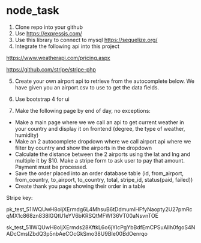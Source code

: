 # node_task
1. Clone repo into your github
2. Use https://expressjs.com/
3. Use this library to connect to mysql https://sequelize.org/
4. Integrate the following api into this project 

https://www.weatherapi.com/pricing.aspx 

https://github.com/stripe/stripe-php

5. Create your own airport api to retrieve from the autocomplete below. We have given you an airport.csv to use to get the data fields.

6. Use bootstrap 4 for ui

7. Make the following page by end of day, no exceptions:
- Make a main page where we we call an api to get current weather in your country and display it on frontend (degree, the type of weather, humidity)
- Make an 2 autocomplete dropdown where we call airport api where we filter by country and show the airports in the dropdown 
- Calculate the distance between the 2 airports using the lat and lng and multiple it by $10. Make a stripe form to ask user to pay that amount. Payment must be processed.
- Save the order placed into an order database table (id, from_airport, from_country, to_airport, to_country, total, stripe_id, status(paid, failed))
- Create thank you page showing their order in a table



Stripe key: 

pk_test_51IWQUwH8oljXErmdg6L4MhsuB6tDdmumlHFfyNaopty2U27pmRcqMX1c868zn838lGQtU1eYV6bKRSQtMFWf36VT00aNsvnTOE

sk_test_51IWQUwH8oljXErmds28KftkL6o6jYIcPgYbBdfEmCPSuAlIh0fgoS4NADcCmsIZbdQ3p5nbAeCOcGkSmo38U9BIe00BdOenrqo
